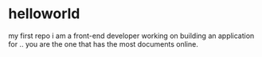 # helloworld
my first repo
i am a front-end developer working on building an application for ..
you are the one that has the most documents online.

